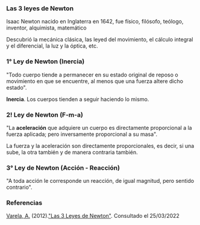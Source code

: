 ### Las 3 leyes de Newton

Isaac Newton nacido en Inglaterra en 1642, fue físico, filósofo, teólogo, inventor, alquimista, matemático

Descubrió la mecánica clásica, las leyed del movimiento, el cálculo integral y el diferencial, la luz y la óptica, etc.

### 1° Ley de Newton (Inercia)

"Todo cuerpo tiende a permanecer en su estado original de reposo o movimiento en que se encuentre, al menos que una fuerza altere dicho estado".

**Inercia**. Los cuerpos tienden a seguir haciendo lo mismo.

### 2! Ley de Newton (F-m-a)

"La **aceleración** que adquiere un cuerpo es directamente proporcional a la fuerza aplicada; pero inversamente proporcional a su masa".

La fuerza y la aceleración son directamente proporcionales, es decir, si una sube, la otra también y de manera contraria también.

### 3° Ley de Newton (Acción - Reacción)

"A toda acción le corresponde un reacción, de igual magnitud, pero sentido contrario".

### Referencias

[Varela, A.](https://www.youtube.com/channel/UC1kVgGam4k020byX-eA1xBg) (2012).["Las 3 Leyes de Newton"](https://www.youtube.com/watch?v=SbrKChPlPKA). Consultado el 25/03/2022

